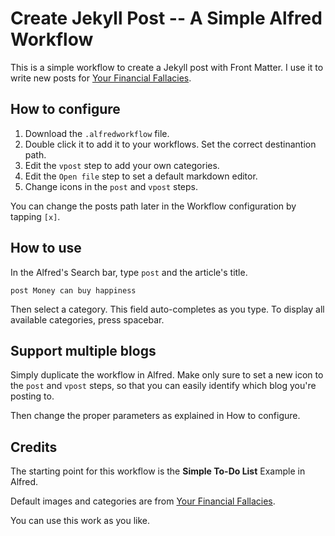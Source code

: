 # Create Jekyll Post -- A Simple Alfred Workflow

This is a simple workflow to create a Jekyll post with Front Matter. I use it to write new posts for [Your Financial Fallacies](https://financialfallacies.com/).

## How to configure

1. Download the `.alfredworkflow` file.
2. Double click it to add it to your workflows. Set the correct destinantion path.
3. Edit the `vpost` step to add your own categories.
4. Edit the `Open file` step to set a default markdown editor.
5. Change icons in the `post` and `vpost` steps.

You can change the posts path later in the Workflow configuration by tapping `[x]`.

## How to use

In the Alfred's Search bar, type `post` and the article's title.

```
post Money can buy happiness
```

Then select a category. This field auto-completes as you type. To display all available categories, press spacebar.


## Support multiple blogs

Simply duplicate the workflow in Alfred. Make only sure to set a new icon to the `post` and `vpost` steps, so that you can easily identify which blog you're posting to.

Then change the proper parameters as explained in How to configure.


## Credits

The starting point for this workflow is the **Simple To-Do List** Example in Alfred.

Default images and categories are from [Your Financial Fallacies](https://financialfallacies.com/). 

You can use this work as you like.
